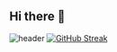 ## Hi there 👋
![header](https://capsule-render.vercel.app/api?type=slice)
[![GitHub Streak](https://streak-stats.demolab.com?user=biplavdotcom&theme=holi-theme&hide_border=true&mode=weekly)](https://git.io/streak-stats)

